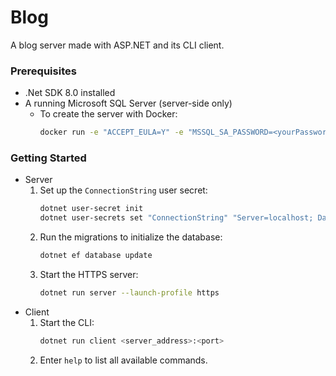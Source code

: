 # Blog
A blog server made with ASP.NET and its CLI client.

### Prerequisites
* .Net SDK 8.0 installed
* A running Microsoft SQL Server (server-side only)
    + To create the server with Docker:
        ```sh
        docker run -e "ACCEPT_EULA=Y" -e "MSSQL_SA_PASSWORD=<yourPassword>" -p 1433:1433 -d mcr.microsoft.com/mssql/server:2022-latest
        ```

### Getting Started
* Server
    1. Set up the `ConnectionString` user secret:
        ```sh
        dotnet user-secret init
        dotnet user-secrets set "ConnectionString" "Server=localhost; Database=<yourDatabase>; User Id=sa; Password=<yourPassword>; TrustServerCertificate=True"
        ```
    3. Run the migrations to initialize the database: 
        ```sh
        dotnet ef database update
        ```
    4. Start the HTTPS server:
        ```sh
        dotnet run server --launch-profile https
        ```
* Client
    1. Start the CLI: 
        ```sh
        dotnet run client <server_address>:<port>
        ```
    2. Enter `help` to list all available commands.
